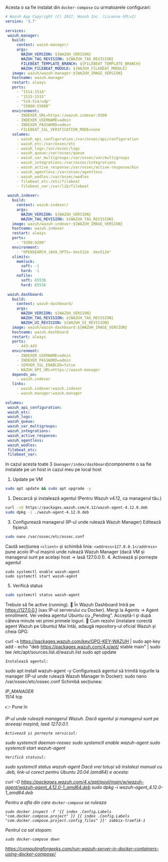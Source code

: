 Acesta o sa fie instalat din `docker-compose` cu urmatoarele configurari:
```yml
# Wazuh App Copyright (C) 2017, Wazuh Inc. (License GPLv2)  
version: '3.7'  
  
services:  
 wazuh.manager:  
   build:  
     context: wazuh-manager/  
     args:  
       WAZUH_VERSION: ${WAZUH_VERSION}  
       WAZUH_TAG_REVISION: ${WAZUH_TAG_REVISION}  
       FILEBEAT_TEMPLATE_BRANCH: ${FILEBEAT_TEMPLATE_BRANCH}  
       WAZUH_FILEBEAT_MODULE: ${WAZUH_FILEBEAT_MODULE}  
   image: wazuh/wazuh-manager:${WAZUH_IMAGE_VERSION}  
   hostname: wazuh.manager  
   restart: always  
   ports:  
     - "1514:1514"  
     - "1515:1515"  
     - "514:514/udp"  
     - "55000:55000"  
   environment:  
     - INDEXER_URL=https://wazuh.indexer:9200  
     - INDEXER_USERNAME=admin  
     - INDEXER_PASSWORD=admin  
     - FILEBEAT_SSL_VERIFICATION_MODE=none  
   volumes:  
     - wazuh_api_configuration:/var/ossec/api/configuration  
     - wazuh_etc:/var/ossec/etc  
     - wazuh_logs:/var/ossec/logs  
     - wazuh_queue:/var/ossec/queue  
     - wazuh_var_multigroups:/var/ossec/var/multigroups  
     - wazuh_integrations:/var/ossec/integrations  
     - wazuh_active_response:/var/ossec/active-response/bin  
     - wazuh_agentless:/var/ossec/agentless  
     - wazuh_wodles:/var/ossec/wodles  
     - filebeat_etc:/etc/filebeat  
     - filebeat_var:/var/lib/filebeat  
  
 wazuh.indexer:  
   build:  
     context: wazuh-indexer/  
     args:  
       WAZUH_VERSION: ${WAZUH_VERSION}  
       WAZUH_TAG_REVISION: ${WAZUH_TAG_REVISION}  
   image: wazuh/wazuh-indexer:${WAZUH_IMAGE_VERSION}  
   hostname: wazuh.indexer  
   restart: always  
   ports:  
     - "9200:9200"  
   environment:  
     - "OPENSEARCH_JAVA_OPTS=-Xms512m -Xmx512m"  
   ulimits:  
     memlock:  
       soft: -1  
       hard: -1  
     nofile:  
       soft: 65536  
       hard: 65536  
  
 wazuh.dashboard:  
   build:  
     context: wazuh-dashboard/  
     args:  
       WAZUH_VERSION: ${WAZUH_VERSION}  
       WAZUH_TAG_REVISION: ${WAZUH_TAG_REVISION}  
       WAZUH_UI_REVISION: ${WAZUH_UI_REVISION}  
   image: wazuh/wazuh-dashboard:${WAZUH_IMAGE_VERSION}  
   hostname: wazuh.dashboard  
   restart: always  
   ports:  
     - 443:443  
   environment:  
     - INDEXER_USERNAME=admin  
     - INDEXER_PASSWORD=admin  
     - SERVER_SSL_ENABLED=false  
     - WAZUH_API_URL=https://wazuh.manager  
   depends_on:  
     - wazuh.indexer  
   links:  
     - wazuh.indexer:wazuh.indexer  
     - wazuh.manager:wazuh.manager  
  
volumes:  
 wazuh_api_configuration:  
 wazuh_etc:  
 wazuh_logs:  
 wazuh_queue:  
 wazuh_var_multigroups:  
 wazuh_integrations:  
 wazuh_active_response:  
 wazuh_agentless:  
 wazuh_wodles:  
 filebeat_etc:  
 filebeat_var:
```
In cazul acesta toate 3 (`manager/index/dashboard`)componente o sa fie instalate pe un host in cazul meu pe local host


1. Update pe VM
```bash
sudo apt update && sudo apt upgrade -y
```
1. Descarcă și instalează agentul
(Pentru Wazuh v4.12, ca managerul tău.)
```bash
curl -sO https://packages.wazuh.com/4.12/wazuh-agent-4.12.0.deb
sudo dpkg -i ./wazuh-agent-4.12.0.deb
```
3. Configurează managerul (IP-ul unde rulează Wazuh Manager)
Editează fișierul:
```bash
sudo nano /var/ossec/etc/ossec.conf
```
Caută secțiunea `<client>` și schimbă linia:
`<address>127.0.0.1</address>`
pune acolo IP-ul mașinii unde rulează Wazuh Manager (dacă VM și managerul sunt pe același host → lasă 127.0.0.1).
4. Activează și pornește agentul
```
sudo systemctl enable wazuh-agent
sudo systemctl start wazuh-agent
```
5. Verifică status
```bash
sudo systemctl status wazuh-agent
```

Trebuie să fie active (running).
🔹 În Wazuh Dashboard
    Intră pe https://127.0.0.1 (sau IP-ul serverului cu Docker).
    Mergi la Agents → Agent enrollment.
    Vei vedea agentul Ubuntu cu „Pending”.
    Acceptă-l și după câteva minute vei primi primele loguri.
🔹 Cum rezolvi (instalare corectă agent Wazuh pe Ubuntu)
    Mai întâi, adaugă repository-ul oficial Wazuh și cheia GPG:
    
curl -s https://packages.wazuh.com/key/GPG-KEY-WAZUH | sudo apt-key add -
echo "deb https://packages.wazuh.com/4.x/apt/ stable main" | sudo tee /etc/apt/sources.list.d/wazuh.list
sudo apt update

    Instalează agentul:

sudo apt install wazuh-agent -y
    Configurează agentul să trimită logurile la manager (IP-ul unde rulează Wazuh Manager în Docker):
sudo nano /var/ossec/etc/ossec.conf
Schimbă secțiunea:
<client>
  <server>
    <address>IP_MANAGER</address>
    <port>1514</port>
    <protocol>tcp</protocol>
  </server>
</client>

👉 Pune în <address> IP-ul unde rulează managerul Wazuh. Dacă agentul și managerul sunt pe aceeași mașină, lasă 127.0.0.1.

    Activează și pornește serviciul:

sudo systemctl daemon-reexec
sudo systemctl enable wazuh-agent
sudo systemctl start wazuh-agent

    Verifică statusul:

sudo systemctl status wazuh-agent
Dacă vrei totuși să instalezi manual cu .deb, link-ul corect pentru Ubuntu 20.04 (amd64) e acesta:

curl -O https://packages.wazuh.com/4.x/apt/pool/main/w/wazuh-agent/wazuh-agent_4.12.0-1_amd64.deb
sudo dpkg -i wazuh-agent_4.12.0-1_amd64.deb


Pentru a afla din care `docker-compose` se ruleaza 
```
sudo docker inspect -f '{{ index .Config.Labels "com.docker.compose.project" }} {{ index .Config.Labels "com.docker.compose.project.config_files" }}' zabbix-traefik-1
```

Pentrul ca sal stopam:
```
sudo docker-compose down
```

https://computingforgeeks.com/run-wazuh-server-in-docker-containers-using-docker-compose/